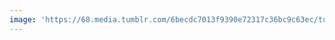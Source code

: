```yaml
---
image: 'https://68.media.tumblr.com/6becdc7013f9390e72317c36bc9c63ec/tumblr_nofpsybCdW1tbdx3so1_1280.jpg'
---
```

